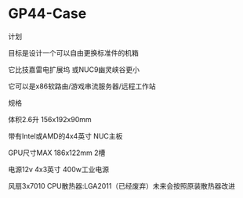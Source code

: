 # GP44-Case

计划

目标是设计一个可以自由更换标准件的机箱

它比技嘉雷电扩展坞 或NUC9幽灵峡谷更小

它可以是x86软路由/游戏串流服务器/远程工作站


规格

体积2.6升 156x192x90mm

带有Intel或AMD的4x4英寸 NUC主板

GPU尺寸MAX 186x122mm 2槽

电源12v 4x3英寸 400w工业电源

风扇3x7010
CPU散热器:LGA2011（已经废弃）未来会按照原装散热器改进
